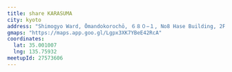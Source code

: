 ```yaml
---
title: share KARASUMA
city: kyoto
address: "Shimogyo Ward, Ōmandokorochō, ６８０−１, No8 Hase Building, 2F 3F（受付"
gmaps: "https://maps.app.goo.gl/Lgpx3XK7YBeE42RcA"
coordinates:
  lat: 35.001007
  lng: 135.75932
meetupId: 27573606
---
```

